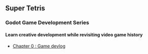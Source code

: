 ## Super Tetris
### Godot Game Development Series
#### Learn creative development while revisiting video game history

* [Chapter 0 : Game devlog](ch0.md)
